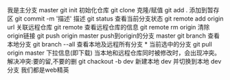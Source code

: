 我是主分支 master
git init 初始化仓库
git clone 克隆/赋值
git add . 添加到暂存区
git commit -m '描述' 描述
git status 查看当前分支状态
git remote add origin url 关联远程仓库
git remote 查看远程仓库的信息
git remote rm origin 清除origin链接
git push origin master push到origin的分支 master
git branch 查看本地分支
git branch --all 查看本地及远程所有分支    * 当前选中的分支
git pull origin master 下拉信息(即下载)
当本地和远程仓库同时被修改时，会出现冲突。解决冲突:要的留,不要的删
git chackout -b dev 新建本地 dev 并切换到本地 dev 分支
我们都是web精英